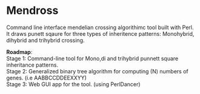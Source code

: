 # Mendross
Command line interface mendelian crossing algorithimc tool built with Perl. 
It draws punett sqaure for three types of inheritence patterns: Monohybrid, dihybrid and trihybrid crossing.





**Roadmap**: <br/>
Stage 1: Command-line tool for Mono,di and trihybrid punnett square inheritance patterns. <br/>
Stage 2: Generalized binary tree algorithm for computing (N) numbers of genes. (i.e AABBCCDDEEXXYY)<br/>
Stage 3: Web GUI app for the tool. (using PerlDancer)
